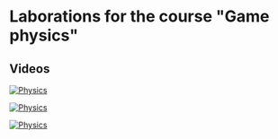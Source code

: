 # Laborations for the course "Game physics"


## Videos

[![Physics](https://img.youtube.com/vi/1tsbKNZB0Sw/0.jpg)](http://www.youtube.com/watch?v=1tsbKNZB0Sw)

[![Physics](https://img.youtube.com/vi/ip_SPmVuPKU/0.jpg)](http://www.youtube.com/watch?v=ip_SPmVuPKU)

[![Physics](https://img.youtube.com/vi/9ErFB0IpBhk/0.jpg)](http://www.youtube.com/watch?v=9ErFB0IpBhk)
